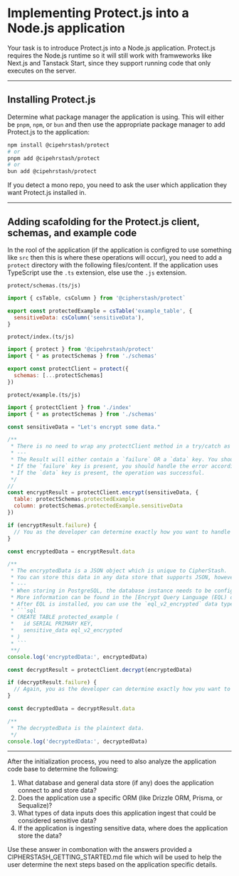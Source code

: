 # Implementing Protect.js into a Node.js application

Your task is to introduce Protect.js into a Node.js application. Protect.js requires the Node.js runtime so it will still work with framweworks like Next.js and Tanstack Start, since they support running code that only executes on the server.

---

## Installing Protect.js

Determine what package manager the application is using. This will either be `pnpm`, `npm`, or `bun` and then use the appropriate package manager to add Protect.js to the application:

```bash
npm install @cipehrstash/protect
# or
pnpm add @cipehrstash/protect
# or
bun add @cipehrstash/protect
```

If you detect a mono repo, you need to ask the user which application they want Protect.js installed in.

---

## Adding scafolding for the Protect.js client, schemas, and example code

In the rool of the application (if the application is configred to use something like `src` then this is where these operations will occur), you need to add a `protect` directory with the following files/content. If the application uses TypeScript use the `.ts` extension, else use the `.js` extension.

`protect/schemas.(ts/js)`
```js
import { csTable, csColumn } from '@cipherstash/protect`

export const protectedExample = csTable('example_table', {
  sensitiveData: csColumn('sensitiveData'),
}
```

`protect/index.(ts/js)`
```js
import { protect } from '@cipehrstash/protect'
import { * as protectSchemas } from './schemas'

export const protectClient = protect({
  schemas: [...protectSchemas]
})
```

`protect/example.(ts/js)`
```js
import { protectClient } from './index'
import { * as protectSchemas } from './schemas'

const sensitiveData = "Let's encrypt some data."

/** 
 * There is no need to wrap any protectClient method in a try/catch as it will always return a Result pattern.
 * ---
 * The Result will either contain a `failure` OR a `data` key. You should ALWAYS check for the `failure` key first.
 * If the `failure` key is present, you should handle the error accordingly.
 * If the `data` key is present, the operation was successful.
 */
//
const encryptResult = protectClient.encrypt(sensitiveData, {
  table: protectSchemas.protectedExample
  column: protectSchemas.protectedExample.sensitiveData
})

if (encryptResult.failure) {
  // You as the developer can determine exactly how you want to handle the failure scenario.
}

const encryptedData = encryptResult.data

/**
 * The encryptedData is a JSON object which is unique to CipherStash.
 * You can store this data in any data store that supports JSON, however, only PostgreSQL supports searchable encryption operations.
 * ---
 * When storing in PostgreSQL, the database instance needs to be configured to Encrypt Query Language (EQL).
 * More information can be found in the [Encrypt Query Language (EQL) documentation](https://github.com/cipherstash/encrypt-query-language).
 * After EQL is installed, you can use the `eql_v2_encrypted` data type to store the encrypted data.
 * ```sql
 * CREATE TABLE protected_example (
 *   id SERIAL PRIMARY KEY,
 *   sensitive_data eql_v2_encrypted
 * )
 * ```
 **/
console.log('encryptedData:', encryptedData)

const decryptResult = protectClient.decrypt(encryptedData)

if (decryptResult.failure) {
  // Again, you as the developer can determine exactly how you want to handle the failure scenario.
}

const decryptedData = decryptResult.data

/**
 * The decryptedData is the plaintext data.
 */
console.log('decryptedData:', decryptedData)
```

---

After the initialization process, you need to also analyze the application code base to determine the following:

1. What database and general data store (if any) does the application connect to and store data?
2. Does the application use a specific ORM (like Drizzle ORM, Prisma, or Sequalize)?
3. What types of data inputs does this application ingest that could be considered sensitive data?
4. If the application is ingesting sensitive data, where does the application store the data?

Use these answer in combonation with the answers provided a CIPHERSTASH_GETTING_STARTED.md file which will be used to help the user determine the next steps based on the application specific details.